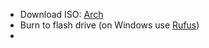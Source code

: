 - Download ISO: [Arch](https://archlinux.org/)
- Burn to flash drive (on Windows use [Rufus](https://rufus.ie/de/)) 
- 